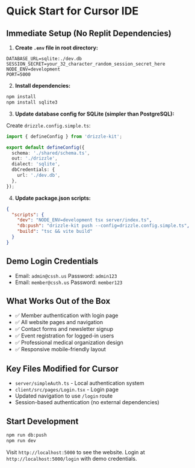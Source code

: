 # Quick Start for Cursor IDE

## Immediate Setup (No Replit Dependencies)

1. **Create `.env` file in root directory:**
```env
DATABASE_URL=sqlite:./dev.db
SESSION_SECRET=your_32_character_random_session_secret_here
NODE_ENV=development
PORT=5000
```

2. **Install dependencies:**
```bash
npm install
npm install sqlite3
```

3. **Update database config for SQLite (simpler than PostgreSQL):**

Create `drizzle.config.simple.ts`:
```typescript
import { defineConfig } from 'drizzle-kit';

export default defineConfig({
  schema: './shared/schema.ts',
  out: './drizzle',
  dialect: 'sqlite',
  dbCredentials: {
    url: './dev.db',
  },
});
```

4. **Update package.json scripts:**
```json
{
  "scripts": {
    "dev": "NODE_ENV=development tsx server/index.ts",
    "db:push": "drizzle-kit push --config=drizzle.config.simple.ts",
    "build": "tsc && vite build"
  }
}
```

## Demo Login Credentials
- Email: `admin@cssh.us` Password: `admin123`
- Email: `member@cssh.us` Password: `member123`

## What Works Out of the Box
- ✅ Member authentication with login page
- ✅ All website pages and navigation
- ✅ Contact forms and newsletter signup
- ✅ Event registration for logged-in users
- ✅ Professional medical organization design
- ✅ Responsive mobile-friendly layout

## Key Files Modified for Cursor
- `server/simpleAuth.ts` - Local authentication system
- `client/src/pages/Login.tsx` - Login page
- Updated navigation to use `/login` route
- Session-based authentication (no external dependencies)

## Start Development
```bash
npm run db:push
npm run dev
```

Visit `http://localhost:5000` to see the website.
Login at `http://localhost:5000/login` with demo credentials.